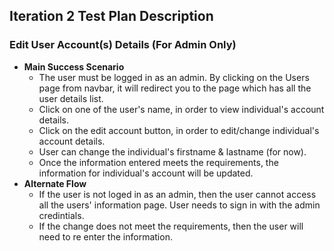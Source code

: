 ## Iteration 2 Test Plan Description

### Edit User Account(s) Details (For Admin Only)
  * **Main Success Scenario**
     * The user must be logged in as an admin. By clicking on the Users page from navbar, it will redirect you to the page which has all the user details list.
     * Click on one of the user's name, in order to view individual's account details.
     * Click on the edit account button, in order to edit/change individual's account details.
     * User can change the individual's firstname & lastname (for now).
     * Once the information entered meets the requirements, the information for individual's account will be updated.
  * **Alternate Flow**
     * If the user is not loged in as an admin, then the user cannot access all the users' information page. User needs to sign in with the admin credintials.
     * If the change does not meet the requirements, then the user will need to re enter the information.
